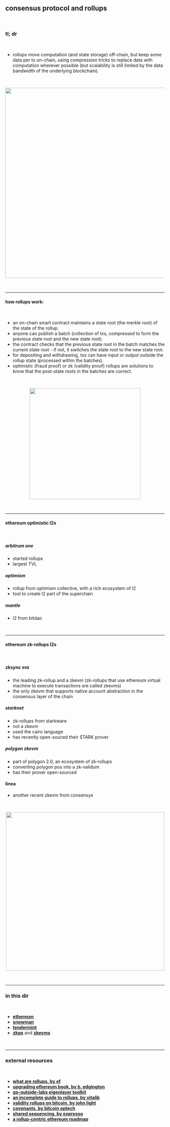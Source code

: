## consensus protocol and rollups

<br>

### tl; dr

<br>


* rollups move computation (and state storage) off-chain, but keep some data per tx on-chain, using compression tricks to replace data with computation wherever possible (but scalability is still limited by the data bandwidth of the underlying blockchain).

<br>

<p align="center">
<img width="600" src="https://user-images.githubusercontent.com/1130416/234379326-901ed83c-4bc5-4c97-bad8-3b9d96dfb1b7.png">
</p>



<br>

---

#### how rollups work:

<br>

- an on-chain smart contract maintains a state root (the merkle root) of the state of the rollup.
- anyone can publish a batch (collection of txs, compressed to form the previous state root and the new state root).
- the contract checks that the previous state root in the batch matches the current state root - if not, it switches the state root to the new state root.
- for depositing and withdrawing, txs can have input or output outside the rollup state (processed within the batches).
- optimistic (fraud proof) or zk (validity proof) rollups are solutions to know that the post-state roots in the batches are correct.


<br>

<p align="center">
<img width="350" src="https://user-images.githubusercontent.com/1130416/234935489-f65f98a0-a6ac-4b86-b40d-e4aac97733b7.png">
</p>




<br>

---

#### ethereum optimistic l2s

<br>

##### arbitrum one
- started rollups
- largest TVL

##### optimism
- rollup from optimism collective, with a rich ecosystem of l2
- tool to create l2 part of the superchain

##### mantle
- l2 from bitdao

<br>

---

#### ethereum zk-rollups l2s

<br>

##### zksync era
- the leading zk-rollup and a zkevm (zk-rollups that use ethereum virtual machine to execute transactions are called zkevms)
- the only zkevm that supports native account abstraction in the consensus layer of the chain

##### starknet
- zk-rollups from starkware
- not a zkevm
- used the cairo language
- has recently open-souced their STARK prover

##### polygon zkevm
- part of polygon 2.0, an ecosystem of zk-rollups
- converting polygon pos into a zk-validum
- has their prover open-sourced

#### linea
- another recent zkevm from consensys


<br>



<p align="center">
<img width="500" src="https://user-images.githubusercontent.com/1130416/234379163-f55493b4-7ad5-4d0d-9021-0f722cbe34a6.png">
</p>

<br>

---

### in this dir

<br>

* **[ethereum](ethereum)**
* **[snowman](snowman)**
* **[tendermint](tendermint)**
* **[zkps](https://github.com/go-outside-labs/decentralized-protocols-research/tree/main/cryptography/zkps)** and **[zkevms](https://github.com/go-outside-labs/decentralized-protocols-research/tree/main/cryptography/zkps/zkEVM)**


<br>


---

### external resources

<br>

* **[what are rollups, by ef](https://ethereum.org/en/developers/docs/scaling/zk-rollups/)**
* **[upgrading ethereum book, by b. edgington](https://eth2book.info/bellatrix/)**
* **[go-outside-labs eigenlayer toolkit](https://github.com/go-outside-labs/eigenlayer-toolkit)**
* **[an incomplete guide to rollups, by vitalik](https://vitalik.ca/general/2021/01/05/rollup.html)**
* **[validity rollups on bitcoin, by john light](https://bitcoinrollups.org/)**
* **[covenants, by bitcoin optech](https://bitcoinops.org/en/topics/covenants/)**
* **[shared sequencing, by expresso](https://hackmd.io/@EspressoSystems/SharedSequencing)**
* **[a rollup-centric ethereum roadmap](https://ethereum-magicians.org/t/a-rollup-centric-ethereum-roadmap/4698)**
